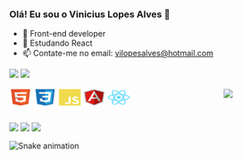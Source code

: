### Olá! Eu sou o Vinicius Lopes Alves 👋

- 🔭 Front-end developer
- 📕 Estudando React 
- 📫 Contate-me no email: vilopesalves@hotmail.com


<div>
  <a href="https://github.com/vanilanorca"></a>
  <img height="180em" src="https://github-readme-stats.vercel.app/api?username=vanilanorca&show_icons=true&theme=dracula&include_all_commits=true&count_private=true"/>
  <img height="180em" src="https://github-readme-stats.vercel.app/api/top-langs/?username=vanilanorca&layout=compact&langs_count=7&theme=dracula"/>
</div>
  
<div style="display: inline_block"><br>
  <img align="center" alt="HTML" height="30" width="40" src="https://raw.githubusercontent.com/devicons/devicon/master/icons/html5/html5-original.svg">
  <img align="center" alt="CSS" height="30" width="40" src="https://raw.githubusercontent.com/devicons/devicon/master/icons/css3/css3-original.svg">
  <img align="center" alt="Js" height="30" width="40" src="https://raw.githubusercontent.com/devicons/devicon/master/icons/javascript/javascript-plain.svg">
  <img align="center" alt="Angular" height="30" width="40" src="https://raw.githubusercontent.com/devicons/devicon/master/icons/angularjs/angularjs-original.svg">
  <img align="center" alt="React" height="30" width="40" src="https://raw.githubusercontent.com/devicons/devicon/master/icons/react/react-original.svg">
  <img align="right" alt=" " src="https://i.imgur.com/dLtT7u6.gif?noredirect" width="120px">
</div>
  
##
  
<div>
  <a href="https://www.instagram.com/vini_lopes/" target="_blank"><img src="https://img.shields.io/badge/-Instagram-%23E4405F?style=for-the-badge&logo=instagram&logoColor=white"     target="_blank"></a>
  <a href = "mailto:vilopesalves@hotmail.com"><img src="https://img.shields.io/badge/-MAIL-%23333?style=for-the-badge&logo=gmail&logoColor=white" target="_blank"></a>
  <a href="https://www.linkedin.com/in/vinicius-lopes-alves" target="_blank"><img src="https://img.shields.io/badge/-LinkedIn-%230077B5?style=for-the-badge&logo=linkedin&logoColor=white" target="_blank"></a> 
</div>
  
  ![Snake animation](https://github.com/vanilanorca/vanilanorca/blob/output/github-contribution-grid-snake.svg)
  
<!-- <div> 
    <img height="180em" width="460em" src="https://github-readme-stats.vercel.app/api/wakatime?username=@vaine&layout=compact&range=all_time&theme=merko&hide_border=true"/> 
</div> -->
